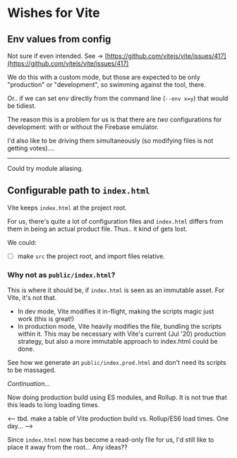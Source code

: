 # Wishes for Vite


## Env values from config

Not sure if even intended. See -> [https://github.com/vitejs/vite/issues/417](https://github.com/vitejs/vite/issues/417)

We do this with a custom mode, but those are expected to be only "production" or "development", so swimming against the tool, there.

Or.. if we can set env directly from the command line (`--env x=y`) that would be tidiest.

The reason this is a problem for us is that there are *two* configurations for development: with or without the Firebase emulator.

I'd also like to be driving them simultaneously (so modifying files is not getting votes)....

---

Could try module aliasing.



## Configurable path to `index.html`

Vite keeps `index.html` at the project root.

For us, there's quite a lot of configuration files and `index.html` differs from them in being an actual product file. Thus.. it kind of gets lost.

We could:

- [ ] make `src` the project root, and import files relative.


### Why not as `public/index.html`?

This is where it should be, if `index.html` is seen as an immutable asset. For Vite, it's not that.

- In dev mode, Vite modifies it in-flight, making the scripts magic just work (this is great!)
- In production mode, Vite heavily modifies the file, bundling the scripts within it. This may be necessary with Vite's current (Jul '20) production strategy, but also a more immutable approach to index.html could be done.

See how we generate an `public/index.prod.html` and don't need its scripts to be massaged.

*Continuation...*

Now doing production build using ES modules, and Rollup. It is not true that this leads to long loading times.

<-- tbd. make a table of Vite production build vs. Rollup/ES6 load times. One day... -->

Since `index.html` now has become a read-only file for us, I'd still like to place it away from the root... Any ideas??
